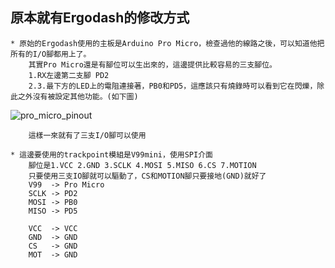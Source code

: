 ## 原本就有Ergodash的修改方式
    * 原始的Ergodash使用的主板是Arduino Pro Micro，檢查過他的線路之後，可以知道他把所有的I/O腳都用上了。
        其實Pro Micro還是有腳位可以生出來的，這邊提供比較容易的三支腳位。
        1.RX左邊第二支腳 PD2
        2.3.最下方的LED上的電阻連接著，PB0和PD5，這應該只有燒錄時可以看到它在閃爍，除此之外沒有被設定其他功能。(如下圖)

![pro_micro_pinout](https://user-images.githubusercontent.com/95702400/145521171-3f43e472-40c0-441b-bc69-28e8c52dca2d.jpg)

        這樣一來就有了三支I/O腳可以使用

    * 這邊要使用的trackpoint模組是V99mini，使用SPI介面
        腳位是1.VCC 2.GND 3.SCLK 4.MOSI 5.MISO 6.CS 7.MOTION
        只要使用三支IO腳就可以驅動了，CS和MOTION腳只要接地(GND)就好了
        V99  -> Pro Micro
        SCLK -> PD2
        MOSI -> PB0
        MISO -> PD5
    
        VCC  -> VCC
        GND  -> GND
        CS   -> GND
        MOT  -> GND
